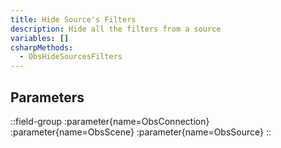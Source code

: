```yaml
---
title: Hide Source's Filters
description: Hide all the filters from a source
variables: []
csharpMethods:
  - ObsHideSourcesFilters
---
```


## Parameters
::field-group
  :parameter{name=ObsConnection}
  :parameter{name=ObsScene}
  :parameter{name=ObsSource}
::